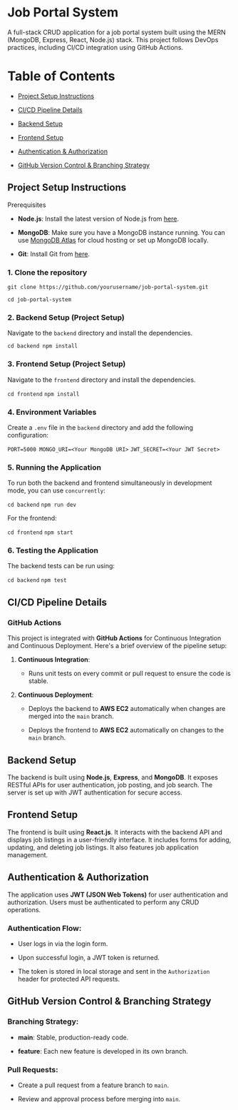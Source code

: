 # Job Portal System

A full-stack CRUD application for a job portal system built using the MERN (MongoDB, Express, React, Node.js) stack. This project follows DevOps practices, including CI/CD integration using GitHub Actions.


# Table of Contents
-   [Project Setup Instructions](#project-setup-instructions)
    
-   [CI/CD Pipeline Details](#cicd-pipeline-details)
    
-   [Backend Setup](#backend-setup)
    
-   [Frontend Setup](#frontend-setup)
    
-   [Authentication & Authorization](#authentication--authorization)
    
-   [GitHub Version Control & Branching Strategy](#github-version-control--branching-strategy)

## Project Setup Instructions

Prerequisites

-   **Node.js**: Install the latest version of Node.js from [here](https://nodejs.org/).
    
-   **MongoDB**: Make sure you have a MongoDB instance running. You can use [MongoDB Atlas](https://www.mongodb.com/cloud/atlas) for cloud hosting or set up MongoDB locally.
    
-   **Git**: Install Git from [here](https://git-scm.com/).
### 1. Clone the repository

`git clone https://github.com/yourusername/job-portal-system.git`

`cd job-portal-system`

### 2. Backend Setup (Project Setup)
Navigate to the `backend` directory and install the dependencies.

`cd backend
npm install`


### 3. Frontend Setup (Project Setup)

Navigate to the `frontend` directory and install the dependencies.

`cd frontend`
`npm install`
### 4. Environment Variables

Create a `.env` file in the `backend` directory and add the following configuration:


`PORT=5000
MONGO_URI=<Your MongoDB URI>`
`JWT_SECRET=<Your JWT Secret>`
### 5. Running the Application

To run both the backend and frontend simultaneously in development mode, you can use `concurrently`:

`cd backend`
`npm run dev`

For the frontend:

`cd frontend`
`npm start`
### 6. Testing the Application

The backend tests can be run using:

`cd backend`
`npm test` 

## CI/CD Pipeline Details


### GitHub Actions

This project is integrated with **GitHub Actions** for Continuous Integration and Continuous Deployment. Here's a brief overview of the pipeline setup:

1.  **Continuous Integration**:
    
    -   Runs unit tests on every commit or pull request to ensure the code is stable.
        
        
2.  **Continuous Deployment**:
    
    -   Deploys the backend to **AWS EC2** automatically when changes are merged into the `main` branch.
        
    -  Deploys the frontend to **AWS EC2** automatically on changes to the `main` branch.
   
## Backend Setup

The backend is built using **Node.js**, **Express**, and **MongoDB**. It exposes RESTful APIs for user authentication, job posting, and job search. The server is set up with JWT authentication for secure access.

## Frontend Setup

The frontend is built using **React.js**. It interacts with the backend API and displays job listings in a user-friendly interface. It includes forms for adding, updating, and deleting job listings. It also features job application management.

## Authentication & Authorization

The application uses **JWT (JSON Web Tokens)** for user authentication and authorization. Users must be authenticated to perform any CRUD operations.

### Authentication Flow:

-   User logs in via the login form.
    
-   Upon successful login, a JWT token is returned.
    
-   The token is stored in local storage and sent in the `Authorization` header for protected API requests.

## GitHub Version Control & Branching Strategy

### Branching Strategy:

-   **main**: Stable, production-ready code.
    
-   **feature**: Each new feature is developed in its own branch.
   
### Pull Requests:

-   Create a pull request from a feature branch to `main`.
    
-   Review and approval process before merging into `main`.
